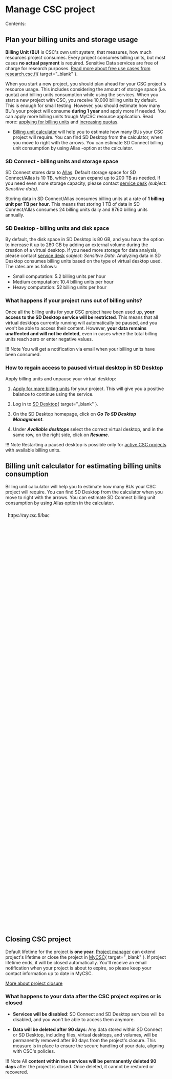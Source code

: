 
# Manage CSC project

Contents:


## Plan your billing units and storage usage

**Billing Unit (BU)** is CSC's own unit system, that measures, how much resources project consumes. Every project consumes billing units, but most cases **no actual payment** is required. Sensitive Data services are free of charge for research purposes. [Read more about free use cases from research.csc.fi](https://research.csc.fi/free-of-charge-use-cases){ target="_blank" }.

When you start a new project, you should plan ahead for your CSC project's resource usage. This includes considering the amount of storage space (i.e. quota) and billing units consumption while using the services. When you start a new project with CSC, you receive 10,000 billing units by default. This is enough for small testing. However, you should estimate how many BU’s your project will consume **during 1 year** and apply more if needed. You can apply more billing units trough MyCSC resource application. Read more: [applying for billing units](../../accounts/how-to-apply-for-billing-units.md) and [increasing quotas](../../accounts/how-to-increase-disk-quotas.md#increasing-the-storage-capacity-in-allas).

* [Billing unit calculator](#billing-unit-calculator-for-estimating-billing-units-consumption) will help you to estimate how many BUs your CSC project will require. You can find SD Desktop from the calculator, when you move to right with the arrows. You can estimate SD Connect billing unit consumption by using Allas -option at the calculator.

### SD Connect - billing units and storage space

SD Connect stores data to [Allas](../Allas/index.md). Default storage space for SD Connect/Allas is 10 TB, which you can expand up to 200 TB as needed. If you need even more storage capacity, please contact [service desk](../../support/contact.md) *(subject: Sensitive data)*. 

Storing data in SD Connect/Allas consumes billing units at a rate of **1 billing unit per TB per hour**. This means that storing 1 TB of data in SD Connect/Allas consumes 24 billing units daily and 8760 billing units annually.

### SD Desktop - billing units and disk space

By default, the disk space in SD Desktop is 80 GB, and you have the option to increase it up to 280 GB by adding an external volume during the creation of a virtual desktop. If you need more storage for data analysis, please contact [service desk](../../support/contact.md) *subject: Sensitive Data.*
Analyzing data in SD Desktop consumes billing units based on the type of virtual desktop used. The rates are as follows:

* Small computation: 5.2 billing units per hour
* Medium computation: 10.4 billing units per hour
* Heavy computation: 52 billing units per hour

### What happens if your project runs out of billing units?

Once all the billing units for your CSC project have been used up, **your access to the SD Desktop service will be restricted**. This means that all virtual desktops currently running will automatically be paused, and you won't be able to access their content. However, **your data remains unaffected and will not be deleted**, even in cases where the total billing units reach zero or enter negative values.

!!! Note 
    You will get a notification via email when your billing units have been consumed.
  
### How to regain access to paused virtual desktop in SD Desktop

 Apply billing units and unpause your virtual desktop:

1. [Apply for more billing units](../../accounts/how-to-apply-for-billing-units.md) for your project. This will give you a positive balance to continue using the service.

1. Log in to [SD Desktop](https://sd-desktop.csc.fi){ target="_blank" }.

1. On the SD Desktop homepage, click on ***Go To SD Desktop Management***.

1. Under ***Available desktops*** select the correct virtual desktop, and in the same row, on the right side, click on ***Resume***.

!!! Note
    Restarting a paused desktop is possible only for [active CSC projects](../../accounts/how-to-manage-your-project.md) with available billing units.


## Billing unit calculator for estimating billing units consumption

Billing unit calculator will help you to estimate how many BUs your CSC project will require. You can find SD Desktop from the calculator when you move to right with the arrows. You can estimate SD Connect billing unit consumption by using Allas option in the calculator.

<iframe srcdoc="https://my.csc.fi/buc" style="width: 100%; height: 1300px; border: 0"></iframe>



## Closing CSC project

Default lifetime for the project is **one year**. [Project manager](#step-by-step-tutorial-for-project-manager) can extend project's lifetime or close the project in [MyCSC](https://my.csc.fi){ target="_blank" }. If project lifetime ends, it will be closed automatically. You'll receive an email notification when your project is about to expire, so please keep your contact information up to date in MyCSC.

[More about project closure](../../accounts/how-to-manage-your-project.md#project-closure)

### What happens to your data after the CSC project expires or is closed

* **Services will be disabled**: SD Connect and SD Desktop services will be disabled, and you won't be able to access them anymore.

* **Data will be deleted after 90 days**: Any data stored within SD Connect or SD Desktop, including files, virtual desktops, and volumes, will be permanently removed after 90 days from the project's closure. This measure is in place to ensure the secure handling of your data, aligning with CSC's policies.

!!! Note
    All **content within the services will be permanently deleted 90 days** after the project is closed. Once deleted, it cannot be restored or recovered.
